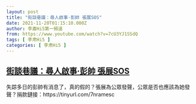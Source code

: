 ```yaml
---
layout: post
title: "街談巷議：尋人啟事·彭帥 張展SOS"
date: 2021-11-20T01:15:10.000Z
author: 李肅Hi5第一頻道
from: https://www.youtube.com/watch?v=7cU3YJ1SSdQ
tags: [ 李肃Hi5 ]
categories: [ 李肃Hi5 ]
---
```

<!--1637370910000-->
[街談巷議：尋人啟事·彭帥 張展SOS](https://www.youtube.com/watch?v=7cU3YJ1SSdQ)
------

<div>
失踪多日的彭帥有消息了，真的假的？張展為公眾發聲，公眾是否也應該為她發聲？捐款鏈接：https://tinyurl.com/7nramesc
</div>
